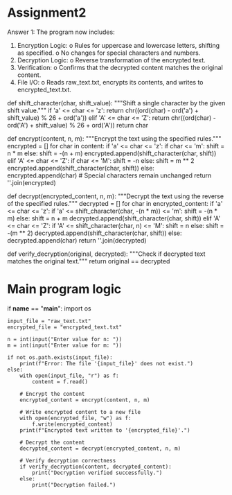# Assignment2
Answer 1:
The program now includes:
1.	Encryption Logic:
o	Rules for uppercase and lowercase letters, shifting as specified.
o	No changes for special characters and numbers.
2.	Decryption Logic:
o	Reverse transformation of the encrypted text.
3.	Verification:
o	Confirms that the decrypted content matches the original content.
4.	File I/O:
o	Reads raw_text.txt, encrypts its contents, and writes to encrypted_text.txt.

def shift_character(char, shift_value):
    """Shift a single character by the given shift value."""
    if 'a' <= char <= 'z':
        return chr((ord(char) - ord('a') + shift_value) % 26 + ord('a'))
    elif 'A' <= char <= 'Z':
        return chr((ord(char) - ord('A') + shift_value) % 26 + ord('A'))
    return char

def encrypt(content, n, m):
    """Encrypt the text using the specified rules."""
    encrypted = []
    for char in content:
        if 'a' <= char <= 'z':
            if char <= 'm':
                shift = n * m
            else:
                shift = -(n + m)
            encrypted.append(shift_character(char, shift))
        elif 'A' <= char <= 'Z':
            if char <= 'M':
                shift = -n
            else:
                shift = m ** 2
            encrypted.append(shift_character(char, shift))
        else:
            encrypted.append(char)  # Special characters remain unchanged
    return ''.join(encrypted)

def decrypt(encrypted_content, n, m):
    """Decrypt the text using the reverse of the specified rules."""
    decrypted = []
    for char in encrypted_content:
        if 'a' <= char <= 'z':
            if 'a' <= shift_character(char, -(n * m)) <= 'm':
                shift = -(n * m)
            else:
                shift = n + m
            decrypted.append(shift_character(char, shift))
        elif 'A' <= char <= 'Z':
            if 'A' <= shift_character(char, n) <= 'M':
                shift = n
            else:
                shift = -(m ** 2)
            decrypted.append(shift_character(char, shift))
        else:
            decrypted.append(char)
    return ''.join(decrypted)

def verify_decryption(original, decrypted):
    """Check if decrypted text matches the original text."""
    return original == decrypted

# Main program logic
if __name__ == "__main__":
    import os

    input_file = "raw_text.txt"
    encrypted_file = "encrypted_text.txt"
    
    n = int(input("Enter value for n: "))
    m = int(input("Enter value for m: "))

    if not os.path.exists(input_file):
        print(f"Error: The file '{input_file}' does not exist.")
    else:
        with open(input_file, "r") as f:
            content = f.read()

        # Encrypt the content
        encrypted_content = encrypt(content, n, m)

        # Write encrypted content to a new file
        with open(encrypted_file, "w") as f:
            f.write(encrypted_content)
        print(f"Encrypted text written to '{encrypted_file}'.")

        # Decrypt the content
        decrypted_content = decrypt(encrypted_content, n, m)

        # Verify decryption correctness
        if verify_decryption(content, decrypted_content):
            print("Decryption verified successfully.")
        else:
            print("Decryption failed.")
